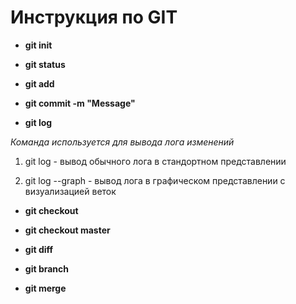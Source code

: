 # Инструкция по GIT

* **git init**

* **git status**

* **git add**

* **git commit -m "Message"**

* **git log**

*Команда используется для вывода лога изменений*

1. git log - вывод обычного лога в стандортном представлении

2. git log --graph - вывод лога в графическом представлении с визуализацией веток

* **git checkout**

* **git checkout master**

* **git diff**

* **git branch**

* **git merge**